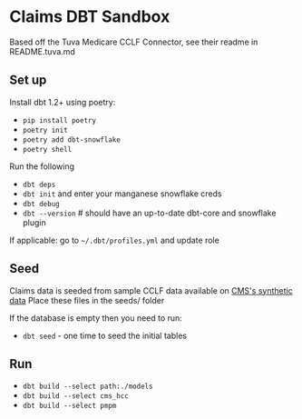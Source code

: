 # Claims DBT Sandbox

Based off the Tuva Medicare CCLF Connector, see their readme in README.tuva.md

## Set up

Install dbt 1.2+ using poetry:
- `pip install poetry`
- `poetry init`
- `poetry add dbt-snowflake`
- `poetry shell`

Run the following
- `dbt deps`
- `dbt init` and enter your manganese snowflake creds
- `dbt debug`
- `dbt --version` # should have an up-to-date dbt-core and snowflake plugin

If applicable: go to `~/.dbt/profiles.yml` and update role

## Seed
Claims data is seeded from sample CCLF data available on [CMS's synthetic data](https://bcda.cms.gov/guide.html#try-the-api)
Place these files in the seeds/ folder

If the database is empty then you need to run:
- `dbt seed` - one time to seed the initial tables

## Run
- `dbt build --select path:./models`
- `dbt build --select cms_hcc`
- `dbt build --select pmpm`
